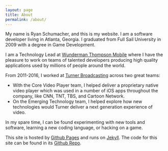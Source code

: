 ```yaml
---
layout: page
title: About
permalink: /about/
---
```


My name is Ryan Schumacher, and this is my website. I am a software developer living in Atlanta, Georgia. I graduated from Full Sail University in 2009 with a degree in Game Development.

I am a Technology Lead at [Wunderman Thompson Mobile][wuto] where I have the pleasure to work on teams of talented developers producing high quality applications used by millions of people around the world.

From 2011-2016, I worked at [Turner Broadcasting][turner] across two great teams:
- With the Core Video Player team, I helped deliver a proprietary native video player which was used in a number of iOS apps throughout the company, like CNN, TNT, TBS, and Cartoon Network. 
- On the Emerging Technology team, I helped explore how new technologies would Turner deliver a next generation experience of video. 

In my spare time, I can be found experimenting with new tools and software, learning a new coding language, or hacking on a game. 

This site is hosted by [Github Pages][gh-pages] and runs on [Jekyll][jekyll]. The code for this site can be found in its [Github Repo][repo].

[repo]:			https://github.com/schustudios/schustudios.github.io
[gh-pages]: http://pages.github.com 
[jekyll]:   http://jekyllrb.com
[wuto]: https://possiblemobile.com/
[turner]:              http://www.turner.com/
